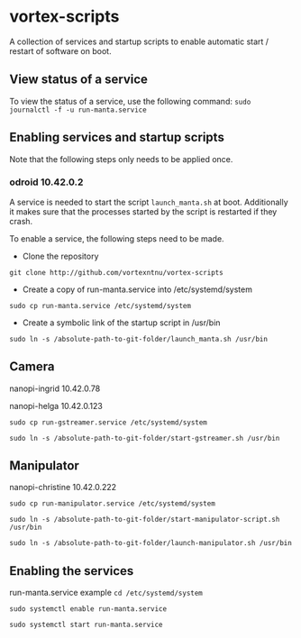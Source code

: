 # vortex-scripts
A collection of services and startup scripts to enable automatic start / restart of software on boot.

## View status of a service
To view the status of a service, use the following command:
`sudo journalctl -f -u run-manta.service`

## Enabling services and startup scripts
Note that the following steps only needs to be applied once.
### odroid 10.42.0.2
A service is needed to start the script `launch_manta.sh` at boot. Additionally it makes sure that the processes started by the script is restarted if they crash.

To enable a service, the following steps need to be made.
- Clone the repository

`git clone http://github.com/vortexntnu/vortex-scripts`

- Create a copy of run-manta.service into /etc/systemd/system

`sudo cp run-manta.service /etc/systemd/system` 

- Create a symbolic link of the startup script in /usr/bin

`sudo ln -s /absolute-path-to-git-folder/launch_manta.sh /usr/bin`

## Camera
nanopi-ingrid 10.42.0.78 

nanopi-helga 10.42.0.123

`sudo cp run-gstreamer.service /etc/systemd/system` 

`sudo ln -s /absolute-path-to-git-folder/start-gstreamer.sh /usr/bin`

## Manipulator
nanopi-christine 10.42.0.222

`sudo cp run-manipulator.service /etc/systemd/system`

`sudo ln -s /absolute-path-to-git-folder/start-manipulator-script.sh /usr/bin`

`sudo ln -s /absolute-path-to-git-folder/launch-manipulator.sh /usr/bin`

## Enabling the services
run-manta.service example
`cd /etc/systemd/system`

`sudo systemctl enable run-manta.service`

`sudo systemctl start run-manta.service`
